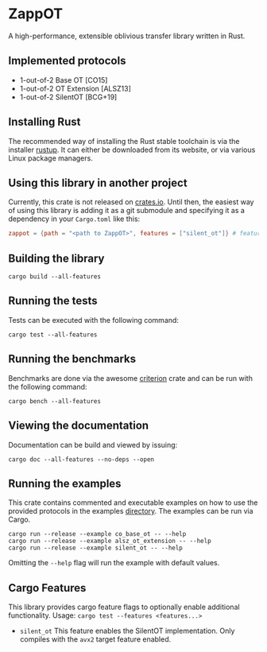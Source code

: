 # ZappOT

A high-performance, extensible oblivious transfer library written in Rust.

## Implemented protocols
- 1-out-of-2 Base OT [CO15]
- 1-out-of-2 OT Extension [ALSZ13]
- 1-out-of-2 SilentOT [BCG+19]

## Installing Rust
The recommended way of installing the Rust stable toolchain is via the installer
[rustup](https://rustup.rs/). It can either be downloaded from its website, or via various Linux package managers.

## Using this library in another project
Currently, this crate is not released on [crates.io](https://crates.io). Until then,
the easiest way of using this library is adding it as a git submodule and specifying it as a dependency in your `Cargo.toml` like this:
```toml
zappot = {path = "<path to ZappOT>", features = ["silent_ot"]} # features can be omitted
```

## Building the library
```shell
cargo build --all-features
```

## Running the tests
Tests can be executed with the following command:
```shell
cargo test --all-features
```

## Running the benchmarks
Benchmarks are done via the awesome [criterion](https://github.com/bheisler/criterion.rs) crate and can be run with the following command:
```shell
cargo bench --all-features
```

## Viewing the documentation
Documentation can be build and viewed by issuing:
```shell
cargo doc --all-features --no-deps --open
```

## Running the examples
This crate contains commented and executable examples on how to use the provided
protocols in the examples [directory](./examples). The examples can be run via Cargo.
```shell
cargo run --release --example co_base_ot -- --help
cargo run --release --example alsz_ot_extension -- --help
cargo run --release --example silent_ot -- --help
```
Omitting the `--help` flag will run the example with default values.

## Cargo Features
This library provides cargo feature flags to optionally enable additional functionality. Usage: `cargo test --features <features...>`

- `silent_ot` This feature enables the SilentOT implementation. Only compiles with the `avx2` target feature enabled.